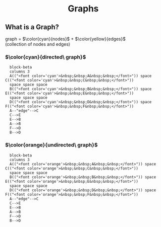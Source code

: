 <h1 align="center">Graphs</h1>

## What is a Graph?
graph = $\color{cyan}{nodes}$ + $\color{yellow}{edges}$ &nbsp;&nbsp;&nbsp;&nbsp;&nbsp;&nbsp;&nbsp;&nbsp;&nbsp;&nbsp;  (collection of nodes and edges)


### $\color{cyan}{directed\ graph}$ 

```mermaid
  block-beta
  columns 3
  A(("<font color='cyan'>&nbsp;&nbsp;A&nbsp;&nbsp;</font>")) space C(("<font color='cyan'>&nbsp;&nbsp;C&nbsp;&nbsp;</font>"))
  space space space
  B(("<font color='cyan'>&nbsp;&nbsp;B&nbsp;&nbsp;</font>")) space E(("<font color='cyan'>&nbsp;&nbsp;E&nbsp;&nbsp;</font>"))
  space space space
  D(("<font color='cyan'>&nbsp;&nbsp;D&nbsp;&nbsp;</font>")) space F(("<font color='cyan'>&nbsp;&nbsp;F&nbsp;&nbsp;</font>"))
  A--"edge"-->C
  C-->E
  E-->B
  A-->B
  F-->D
  B-->D

```

### $\color{orange}{undirected\ graph}$ 

```mermaid
  block-beta
  columns 3
  A(("<font color='orange'>&nbsp;&nbsp;A&nbsp;&nbsp;</font>")) space C(("<font color='orange'>&nbsp;&nbsp;C&nbsp;&nbsp;</font>"))
  space space space
  B(("<font color='orange'>&nbsp;&nbsp;B&nbsp;&nbsp;</font>")) space E(("<font color='orange'>&nbsp;&nbsp;E&nbsp;&nbsp;</font>"))
  space space space
  D(("<font color='orange'>&nbsp;&nbsp;D&nbsp;&nbsp;</font>")) space F(("<font color='orange'>&nbsp;&nbsp;F&nbsp;&nbsp;</font>"))
  A--"edge"-->C
  C-->E
  E-->B
  A-->B
  F-->D
  B-->D

```
